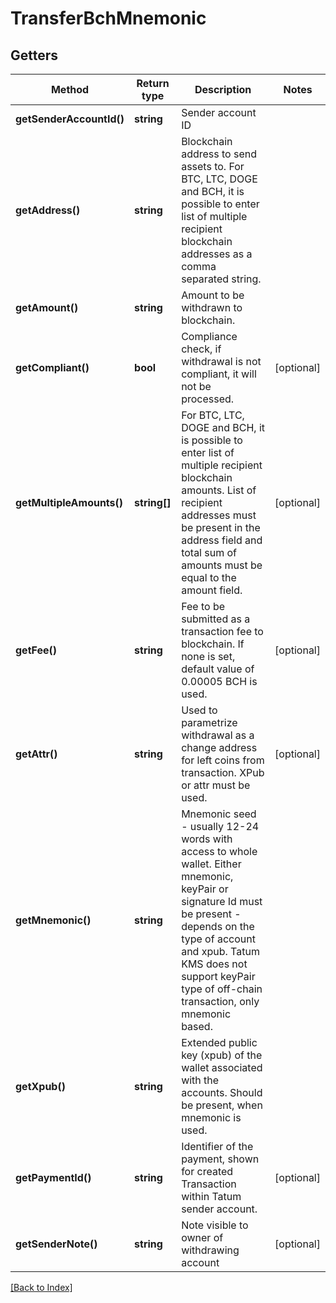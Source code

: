 # TransferBchMnemonic

## Getters

Method | Return type | Description | Notes
------------ | ------------- | ------------- | -------------
**getSenderAccountId()** | **string** | Sender account ID |
**getAddress()** | **string** | Blockchain address to send assets to. For BTC, LTC, DOGE and BCH, it is possible to enter list of multiple recipient blockchain addresses as a comma separated string. |
**getAmount()** | **string** | Amount to be withdrawn to blockchain. |
**getCompliant()** | **bool** | Compliance check, if withdrawal is not compliant, it will not be processed. | [optional]
**getMultipleAmounts()** | **string[]** | For BTC, LTC, DOGE and BCH, it is possible to enter list of multiple recipient blockchain amounts. List of recipient addresses must be present in the address field and total sum of amounts must be equal to the amount field. | [optional]
**getFee()** | **string** | Fee to be submitted as a transaction fee to blockchain. If none is set, default value of 0.00005 BCH is used. | [optional]
**getAttr()** | **string** | Used to parametrize withdrawal as a change address for left coins from transaction. XPub or attr must be used. | [optional]
**getMnemonic()** | **string** | Mnemonic seed - usually 12-24 words with access to whole wallet. Either mnemonic, keyPair or signature Id must be present - depends on the type of account and xpub. Tatum KMS does not support keyPair type of off-chain transaction, only mnemonic based. |
**getXpub()** | **string** | Extended public key (xpub) of the wallet associated with the accounts. Should be present, when mnemonic is used. |
**getPaymentId()** | **string** | Identifier of the payment, shown for created Transaction within Tatum sender account. | [optional]
**getSenderNote()** | **string** | Note visible to owner of withdrawing account | [optional]

[[Back to Index]](../index.md)

